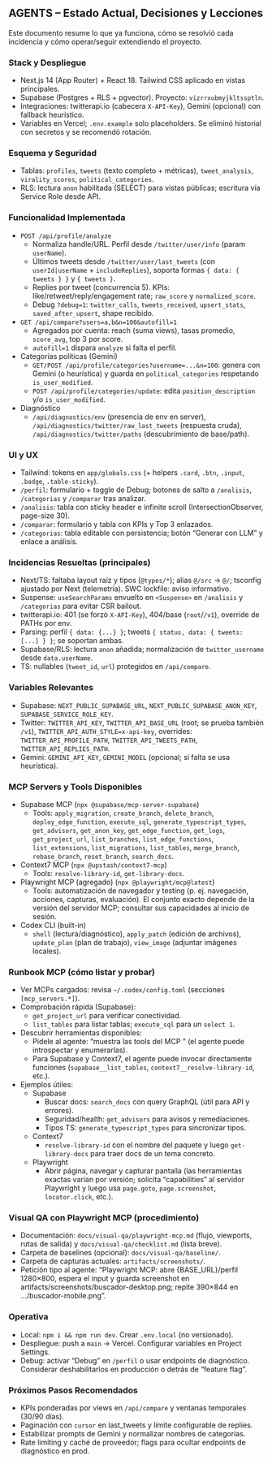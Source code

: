 ## AGENTS – Estado Actual, Decisiones y Lecciones

Este documento resume lo que ya funciona, cómo se resolvió cada incidencia y cómo operar/seguir extendiendo el proyecto.

### Stack y Despliegue
- Next.js 14 (App Router) + React 18. Tailwind CSS aplicado en vistas principales.
- Supabase (Postgres + RLS + pgvector). Proyecto: `vizrrxubmyjkltssptln`.
- Integraciones: twitterapi.io (cabecera `X-API-Key`), Gemini (opcional) con fallback heurístico.
- Variables en Vercel; `.env.example` solo placeholders. Se eliminó historial con secretos y se recomendó rotación.

### Esquema y Seguridad
- Tablas: `profiles`, `tweets` (texto completo + métricas), `tweet_analysis`, `virality_scores`, `political_categories`.
- RLS: lectura `anon` habilitada (SELECT) para vistas públicas; escritura vía Service Role desde API.

### Funcionalidad Implementada
- `POST /api/profile/analyze`
  - Normaliza handle/URL. Perfil desde `/twitter/user/info` (param `userName`).
  - Últimos tweets desde `/twitter/user/last_tweets` (con `userId|userName` + `includeReplies`), soporta formas `{ data: { tweets } }` y `{ tweets }`.
  - Replies por tweet (concurrencia 5). KPIs: like/retweet/reply/engagement rate; `raw_score` y `normalized_score`.
  - Debug `?debug=1`: `twitter_calls`, `tweets_received`, `upsert_stats`, `saved_after_upsert`, shape recibido.
- `GET /api/compare?users=a,b&n=100&autofill=1`
  - Agregados por cuenta: reach (suma views), tasas promedio, `score_avg`, top 3 por score.
  - `autofill=1` dispara `analyze` si falta el perfil.
- Categorías políticas (Gemini)
  - `GET/POST /api/profile/categories?username=...&n=100`: genera con Gemini (o heurística) y guarda en `political_categories` respetando `is_user_modified`.
  - `POST /api/profile/categories/update`: edita `position_description` y/o `is_user_modified`.
- Diagnóstico
  - `/api/diagnostics/env` (presencia de env en server), `/api/diagnostics/twitter/raw_last_tweets` (respuesta cruda), `/api/diagnostics/twitter/paths` (descubrimiento de base/path).

### UI y UX
- Tailwind: tokens en `app/globals.css` (+ helpers `.card`, `.btn`, `.input`, `.badge`, `.table-sticky`).
- `/perfil`: formulario + toggle de Debug; botones de salto a `/analisis`, `/categorias` y `/comparar` tras analizar.
- `/analisis`: tabla con sticky header e infinite scroll (IntersectionObserver, page-size 30).
- `/comparar`: formulario y tabla con KPIs y Top 3 enlazados.
- `/categorias`: tabla editable con persistencia; botón “Generar con LLM” y enlace a análisis.

### Incidencias Resueltas (principales)
- Next/TS: faltaba layout raíz y tipos (`@types/*`); alias `@/src` → `@/`; tsconfig ajustado por Next (telemetría). SWC lockfile: aviso informativo.
- Suspense: `useSearchParams` envuelto en `<Suspense>` en `/analisis` y `/categorias` para evitar CSR bailout.
- twitterapi.io: 401 (se forzó `X-API-Key`), 404/base (`root`/`/v1`), override de PATHs por env.
- Parsing: perfil `{ data: {...} }`; tweets `{ status, data: { tweets: [...] } }`; se soportan ambas.
- Supabase/RLS: lectura `anon` añadida; normalización de `twitter_username` desde `data.userName`.
- TS: nullables (`tweet_id`, `url`) protegidos en `/api/compare`.

### Variables Relevantes
- Supabase: `NEXT_PUBLIC_SUPABASE_URL`, `NEXT_PUBLIC_SUPABASE_ANON_KEY`, `SUPABASE_SERVICE_ROLE_KEY`.
- Twitter: `TWITTER_API_KEY`, `TWITTER_API_BASE_URL` (root; se prueba también `/v1`), `TWITTER_API_AUTH_STYLE=x-api-key`, overrides: `TWITTER_API_PROFILE_PATH`, `TWITTER_API_TWEETS_PATH`, `TWITTER_API_REPLIES_PATH`.
- Gemini: `GEMINI_API_KEY`, `GEMINI_MODEL` (opcional; si falta se usa heurística).

### MCP Servers y Tools Disponibles
- Supabase MCP (`npx @supabase/mcp-server-supabase`)
  - Tools: `apply_migration`, `create_branch`, `delete_branch`, `deploy_edge_function`, `execute_sql`, `generate_typescript_types`, `get_advisors`, `get_anon_key`, `get_edge_function`, `get_logs`, `get_project_url`, `list_branches`, `list_edge_functions`, `list_extensions`, `list_migrations`, `list_tables`, `merge_branch`, `rebase_branch`, `reset_branch`, `search_docs`.
- Context7 MCP (`npx @upstash/context7-mcp`)
  - Tools: `resolve-library-id`, `get-library-docs`.
- Playwright MCP (agregado) (`npx @playwright/mcp@latest`)
  - Tools: automatización de navegador y testing (p. ej. navegación, acciones, capturas, evaluación). El conjunto exacto depende de la versión del servidor MCP; consultar sus capacidades al inicio de sesión.
- Codex CLI (built-in)
  - `shell` (lectura/diagnóstico), `apply_patch` (edición de archivos), `update_plan` (plan de trabajo), `view_image` (adjuntar imágenes locales).

### Runbook MCP (cómo listar y probar)
- Ver MCPs cargados: revisa `~/.codex/config.toml` (secciones `[mcp_servers.*]`).
- Comprobación rápida (Supabase):
  - `get_project_url` para verificar conectividad.
  - `list_tables` para listar tablas; `execute_sql` para un `select 1`.
- Descubrir herramientas disponibles:
  - Pídele al agente: “muestra las tools del MCP <nombre>” (el agente puede introspectar y enumerarlas).
  - Para Supabase y Context7, el agente puede invocar directamente funciones (`supabase__list_tables`, `context7__resolve-library-id`, etc.).
- Ejemplos útiles:
  - Supabase
    - Buscar docs: `search_docs` con query GraphQL (útil para API y errores).
    - Seguridad/health: `get_advisors` para avisos y remediaciones.
    - Tipos TS: `generate_typescript_types` para sincronizar tipos.
  - Context7
    - `resolve-library-id` con el nombre del paquete y luego `get-library-docs` para traer docs de un tema concreto.
  - Playwright
    - Abrir página, navegar y capturar pantalla (las herramientas exactas varían por versión; solicita “capabilities” al servidor Playwright y luego usa `page.goto`, `page.screenshot`, `locator.click`, etc.).

### Visual QA con Playwright MCP (procedimiento)
- Documentación: `docs/visual-qa/playwright-mcp.md` (flujo, viewports, rutas de salida) y `docs/visual-qa/checklist.md` (lista breve).
- Carpeta de baselines (opcional): `docs/visual-qa/baseline/`.
- Carpeta de capturas actuales: `artifacts/screenshots/`.
- Petición tipo al agente: “Playwright MCP: abre {BASE_URL}/perfil 1280×800, espera el input y guarda screenshot en artifacts/screenshots/buscador-desktop.png; repite 390×844 en .../buscador-mobile.png”.

### Operativa
- Local: `npm i && npm run dev`. Crear `.env.local` (no versionado).
- Despliegue: push a `main` → Vercel. Configurar variables en Project Settings.
- Debug: activar “Debug” en `/perfil` o usar endpoints de diagnóstico. Considerar deshabilitarlos en producción o detrás de “feature flag”.

### Próximos Pasos Recomendados
- KPIs ponderadas por views en `/api/compare` y ventanas temporales (30/90 días).
- Paginación con `cursor` en last_tweets y límite configurable de replies.
- Estabilizar prompts de Gemini y normalizar nombres de categorías.
- Rate limiting y caché de proveedor; flags para ocultar endpoints de diagnóstico en prod.
